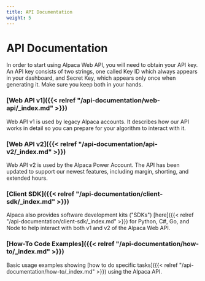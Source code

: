```yaml
---
title: API Documentation
weight: 5
---
```


# API Documentation

In order to start using Alpaca Web API, you will need to obtain your API key. An API key consists of two strings, 
one called Key ID which always appears in your dashboard, and Secret Key, which appears only once when generating 
it. Make sure you keep both in your hands.

### [Web API v1]({{< relref "/api-documentation/web-api/_index.md" >}})

Web API v1 is used by legacy Alpaca accounts. It describes
how our API works in detail so you can prepare for your algorithm to interact with it.

### [Web API v2]({{< relref "/api-documentation/api-v2/_index.md" >}})

Web API v2 is used by the Alpaca Power Account. 
The API has been updated to support our newest features, including margin, shorting, and extended hours.

### [Client SDK]({{< relref "/api-documentation/client-sdk/_index.md" >}})

Alpaca also provides software development kits ("SDKs") [here]({{< relref "/api-documentation/client-sdk/_index.md" >}}) 
for Python, C#, Go, and Node to help interact with both v1 and v2 of the Alpaca Web API.

### [How-To Code Examples]({{< relref "/api-documentation/how-to/_index.md" >}})

Basic usage examples showing [how to do specific tasks]({{< relref "/api-documentation/how-to/_index.md" >}}) 
using the Alpaca API. 


